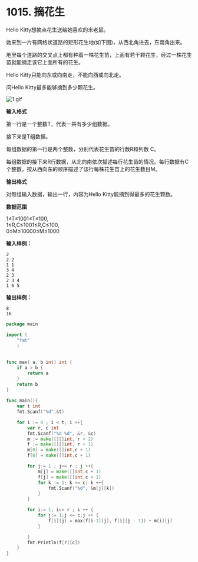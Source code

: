 # 1015. 摘花生



Hello Kitty想摘点花生送给她喜欢的米老鼠。

她来到一片有网格状道路的矩形花生地\(如下图\)，从西北角进去，东南角出来。

地里每个道路的交叉点上都有种着一株花生苗，上面有若干颗花生，经过一株花生苗就能摘走该它上面所有的花生。

Hello Kitty只能向东或向南走，不能向西或向北走。

问Hello Kitty最多能够摘到多少颗花生。

![1.gif](https://cdn.acwing.com/media/article/image/2019/09/12/19_a8509f26d5-1.gif)

**输入格式**

第一行是一个整数T，代表一共有多少组数据。

接下来是T组数据。

每组数据的第一行是两个整数，分别代表花生苗的行数R和列数 C。

每组数据的接下来R行数据，从北向南依次描述每行花生苗的情况。每行数据有C个整数，按从西向东的顺序描述了该行每株花生苗上的花生数目M。

**输出格式**

对每组输入数据，输出一行，内容为Hello Kitty能摘到得最多的花生颗数。

**数据范围**

1≤T≤1001≤T≤100,  
1≤R,C≤1001≤R,C≤100,  
0≤M≤10000≤M≤1000

**输入样例：**

```text
2
2 2
1 1
3 4
2 3
2 3 4
1 6 5
```

**输出样例：**

```text
8
16
```

```go
package main

import (
    "fmt"
    )
    
    
func max( a, b int) int {
    if a > b {
        return a
    }
    return b
}
    
func main(){
    var t int 
    fmt.Scanf("%d",&t)

    for i := 0 ; i < t; i ++{
        var r, c int
        fmt.Scanf("%d %d", &r, &c)
        m := make([][]int, r + 1)
        f := make([][]int, r + 1)
        m[0] = make([]int,c + 1)
        f[0] = make([]int,c + 1)

        for j:= 1 ; j<= r ; j ++{
            m[j] = make([]int,c + 1)
            f[j] = make([]int,c + 1)
            for k := 1; k <= c; k ++{
                fmt.Scanf("%d", &m[j][k])
            }
        }

        for i:= 1; i<= r ; i ++ {
            for j:= 1;j <= c;j ++ {
                f[i][j] = max(f[i-1][j], f[i][j - 1]) + m[i][j]
            }

        }
        fmt.Println(f[r][c])
    }
}
```

